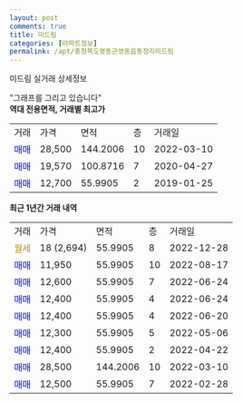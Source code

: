 ```yaml
---
layout: post
comments: true
title: 미드림
categories: [아파트정보]
permalink: /apt/충청북도영동군영동읍동정리미드림
---
```


미드림 실거래 상세정보

<script type="text/javascript">
  google.charts.load('current', {'packages':['line', 'corechart']});
  google.charts.setOnLoadCallback(drawChart);

  function drawChart() {
    var data = new google.visualization.DataTable();
    data.addColumn('date', '거래일');
    data.addColumn('number', "매매");
    data.addColumn('number', "전세");
    data.addColumn('number', "전매");

    data.addRows([[new Date(Date.parse("2022-12-28")), null, null, null], [new Date(Date.parse("2022-08-17")), 11950, null, null], [new Date(Date.parse("2022-06-24")), 12600, null, null], [new Date(Date.parse("2022-06-24")), 12400, null, null], [new Date(Date.parse("2022-06-20")), 12400, null, null], [new Date(Date.parse("2022-05-06")), 12300, null, null], [new Date(Date.parse("2022-04-22")), 12400, null, null], [new Date(Date.parse("2022-03-10")), 28500, null, null], [new Date(Date.parse("2022-02-28")), 12500, null, null]]);

    var options = {
      hAxis: {
        format: 'yyyy/MM/dd'
      },    
      lineWidth: 0,
      pointsVisible: true,    
      title: '최근 1년간 유형별 실거래가 분포',
      legend: { position: 'bottom' }
    };

    var formatter = new google.visualization.NumberFormat({pattern:'###,###'} );
    formatter.format(data, 1);
    formatter.format(data, 2);
    
    setTimeout(function() {
        var chart = new google.visualization.LineChart(document.getElementById('columnchart_material'));
        chart.draw(data, (options));
        document.getElementById('loading').style.display = 'none';
    }, 200);
  }
</script>


<div id="loading" style="z-index:20; display: block; margin-left: 0px">"그래프를 그리고 있습니다"</div>
<div id="columnchart_material" style="width: 95%; margin-left: 0px; display: block"></div>
<!-- contents start -->
<b>역대 전용면적, 거래별 최고가</b>
<table class="sortable">
    <tr>
      <td>거래</td>
      <td>가격</td>
      <td>면적</td>
      <td>층</td>
      <td>거래일</td>
    </tr>
        <tr>
          <td><a style="color: blue">매매</a></td>
          <td>28,500</td>
          <td>144.2006</td>
          <td>10</td>
          <td>2022-03-10</td>
        </tr>            <tr>
          <td><a style="color: blue">매매</a></td>
          <td>19,570</td>
          <td>100.8716</td>
          <td>7</td>
          <td>2020-04-27</td>
        </tr>            <tr>
          <td><a style="color: blue">매매</a></td>
          <td>12,700</td>
          <td>55.9905</td>
          <td>2</td>
          <td>2019-01-25</td>
        </tr>        
    
    
</table>

<b>최근 1년간 거래 내역</b>

<table class="sortable">
    <tr>
      <td>거래</td>
      <td>가격</td>
      <td>면적</td>
      <td>층</td>
      <td>거래일</td>
    </tr>
    <tr>
      <td><a style="color: darkgoldenrod">월세</a></td>
      <td>18 (2,694)</td>
      <td>55.9905</td>
      <td>8</td>
      <td>2022-12-28</td>
    </tr>          <tr>
      <td><a style="color: blue">매매</a></td>
      <td>11,950</td>
      <td>55.9905</td>
      <td>10</td>
      <td>2022-08-17</td>
    </tr>          <tr>
      <td><a style="color: blue">매매</a></td>
      <td>12,600</td>
      <td>55.9905</td>
      <td>7</td>
      <td>2022-06-24</td>
    </tr>          <tr>
      <td><a style="color: blue">매매</a></td>
      <td>12,400</td>
      <td>55.9905</td>
      <td>4</td>
      <td>2022-06-24</td>
    </tr>          <tr>
      <td><a style="color: blue">매매</a></td>
      <td>12,400</td>
      <td>55.9905</td>
      <td>4</td>
      <td>2022-06-20</td>
    </tr>          <tr>
      <td><a style="color: blue">매매</a></td>
      <td>12,300</td>
      <td>55.9905</td>
      <td>5</td>
      <td>2022-05-06</td>
    </tr>          <tr>
      <td><a style="color: blue">매매</a></td>
      <td>12,400</td>
      <td>55.9905</td>
      <td>2</td>
      <td>2022-04-22</td>
    </tr>          <tr>
      <td><a style="color: blue">매매</a></td>
      <td>28,500</td>
      <td>144.2006</td>
      <td>10</td>
      <td>2022-03-10</td>
    </tr>          <tr>
      <td><a style="color: blue">매매</a></td>
      <td>12,500</td>
      <td>55.9905</td>
      <td>7</td>
      <td>2022-02-28</td>
    </tr>      </table>
<!-- contents end -->    

